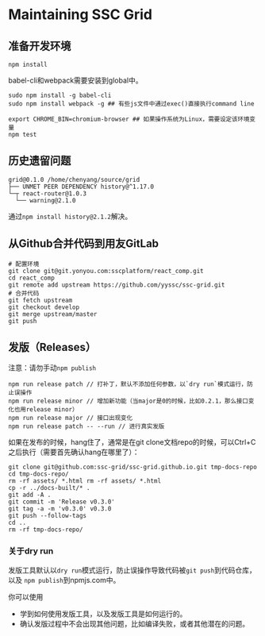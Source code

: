 # Maintaining SSC Grid

## 准备开发环境

```
npm install
```

babel-cli和webpack需要安装到global中。

```
sudo npm install -g babel-cli
sudo npm install webpack -g ## 有些js文件中通过exec()直接执行command line
```

```
export CHROME_BIN=chromium-browser ## 如果操作系统为Linux，需要设定该环境变量
npm test
```

## 历史遗留问题

```
grid@0.1.0 /home/chenyang/source/grid
├── UNMET PEER DEPENDENCY history@^1.17.0
└─┬ react-router@1.0.3 
  └── warning@2.1.0 
```

通过`npm install history@2.1.2`解决。

## 从Github合并代码到用友GitLab

```
# 配置环境
git clone git@git.yonyou.com:sscplatform/react_comp.git
cd react_comp
git remote add upstream https://github.com/yyssc/ssc-grid.git
# 合并代码
git fetch upstream
git checkout develop
git merge upstream/master
git push
```

## 发版（Releases）

注意：请勿手动`npm publish`

```
npm run release patch // 打补丁，默认不添加任何参数，以`dry run`模式运行，防止误操作
npm run release minor // 增加新功能（当major是0的时候，比如0.2.1，那么接口变化也用release minor）
npm run release major // 接口出现变化
npm run release patch -- --run // 进行真实发版
```

如果在发布的时候，hang住了，通常是在git clone文档repo的时候，可以Ctrl+C之后执行（需要首先确认hang在哪里了）：

```
git clone git@github.com:ssc-grid/ssc-grid.github.io.git tmp-docs-repo
cd tmp-docs-repo/
rm -rf assets/ *.html rm -rf assets/ *.html
cp -r ../docs-built/* .
git add -A .
git commit -m 'Release v0.3.0'
git tag -a -m 'v0.3.0' v0.3.0
git push --follow-tags
cd ..
rm -rf tmp-docs-repo/
```

### 关于dry run

发版工具默认以`dry run`模式运行，防止误操作导致代码被`git push`到代码仓库，以及
`npm publish`到npmjs.com中。

你可以使用

- 学到如何使用发版工具，以及发版工具是如何运行的。
- 确认发版过程中不会出现其他问题，比如编译失败，或者其他潜在的问题。

